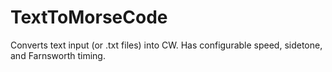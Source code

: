 # TextToMorseCode
Converts text input (or .txt files) into CW. Has configurable speed, sidetone, and Farnsworth timing. 
